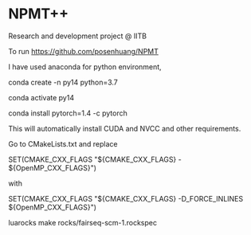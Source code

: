 # NPMT++
Research and development project @ IITB

To run https://github.com/posenhuang/NPMT

I have used anaconda for python environment,

conda create -n py14 python=3.7

conda activate py14

conda install pytorch=1.4 -c pytorch

This will automatically install CUDA and NVCC and other requirements.

Go to CMakeLists.txt and replace

SET(CMAKE_CXX_FLAGS "${CMAKE_CXX_FLAGS} - ${OpenMP_CXX_FLAGS}")

with

SET(CMAKE_CXX_FLAGS "${CMAKE_CXX_FLAGS} -D_FORCE_INLINES ${OpenMP_CXX_FLAGS}")

luarocks make rocks/fairseq-scm-1.rockspec



